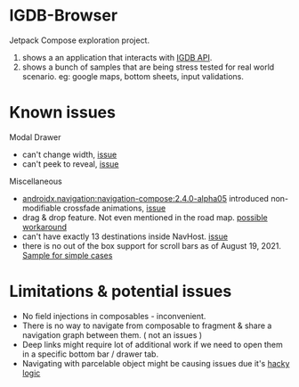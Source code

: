 # IGDB-Browser
Jetpack Compose exploration project.
1) shows a an application that interacts with [IGDB API](https://api-docs.igdb.com/#about).
2) shows a bunch of samples that are being stress tested for real world scenario. eg: google maps, bottom sheets, input validations.


# Known issues

Modal Drawer
- can't change width, [issue](https://issuetracker.google.com/issues/190879368)
- can't peek to reveal, [issue](https://issuetracker.google.com/issues/167408603)


Miscellaneous
- [androidx.navigation:navigation-compose:2.4.0-alpha05](https://developer.android.com/jetpack/androidx/releases/navigation#2.4.0-alpha05) introduced non-modifiable crossfade animations, [issue](https://issuetracker.google.com/issues/172112072)
- drag & drop feature. Not even mentioned in the road map. [possible workaround](https://stackoverflow.com/questions/64913067/reorder-lazycolumn-items-with-drag-drop)
- can't have exactly 13 destinations inside NavHost. [issue](https://issuetracker.google.com/issues/195752907)
- there is no out of the box support for scroll bars as of August 19, 2021. [Sample for simple cases](https://stackoverflow.com/questions/66341823/jetpack-compose-scrollbars/68056586#68056586)

# Limitations & potential issues
- No field injections in composables - inconvenient.
- There is no way to navigate from composable to fragment & share a navigation graph between them. ( not an issues )
- Deep links might require lot of additional work if we need to open them in a specific bottom bar / drawer tab.
- Navigating with parcelable object might be causing issues due it's [hacky logic](https://github.com/Skyyo/IGDB-Browser/blob/e4279d7cecb50aca32aacdc712f9ed2fdd11aade/app/src/main/java/com/skyyo/igdbbrowser/extensions/NavControllerExtensions.kt#L48-L57)
